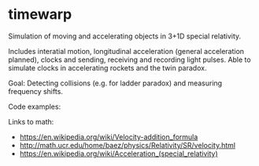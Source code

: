 # timewarp

Simulation of moving and accelerating objects in 3+1D special relativity.

Includes interatial motion, longitudinal acceleration (general acceleration planned),
clocks and sending, receiving and recording light pulses.
Able to simulate clocks in accelerating rockets and the twin paradox.

Goal: Detecting collisions (e.g. for ladder paradox) and measuring frequency shifts.


Code examples:



Links to math:
* https://en.wikipedia.org/wiki/Velocity-addition_formula
* http://math.ucr.edu/home/baez/physics/Relativity/SR/velocity.html
* https://en.wikipedia.org/wiki/Acceleration_(special_relativity)

